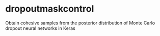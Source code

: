 # dropoutmaskcontrol
Obtain cohesive samples from the posterior distribution of Monte Carlo dropout neural networks in Keras
